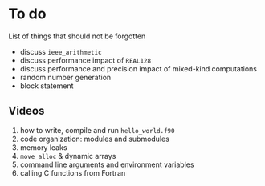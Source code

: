 # To do

List of things that should not be forgotten

  * discuss `ieee_arithmetic`
  * discuss performance impact of `REAL128`
  * discuss performance  and precision impact of mixed-kind computations
  * random number generation
  * block statement

## Videos

1. how to write, compile and run `hello_world.f90`
1. code organization: modules and submodules
1. memory leaks
1. `move_alloc` & dynamic arrays
1. command line arguments and environment variables
1. calling C functions from Fortran
